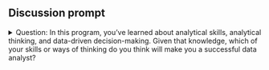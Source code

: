 
## Discussion prompt

<details>
<summary>Question: In this program, you’ve learned about analytical skills, analytical thinking, and data-driven decision-making. Given that knowledge, which of your skills or ways of thinking do you think will make you a successful data analyst? </summary>

* __My answer:__ I​ feel that my ability to do goo data-driven decision-making will make me a successful data analyst. Ultimately, good decisions are what make data analysis worth studying (in terms of practicality), and good data-driven decision making is what injects "skin into the game" of the analyst.

* _Note that I copied my answer verbatim and noticed a few spelling and grammar mistakes in what I wrote._

</details>
